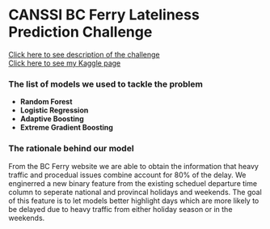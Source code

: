 <h1>CANSSI BC Ferry Lateliness Prediction Challenge</h1>
<a href="http://www.canssi.ca/news-events/canssi-datathon-2019/" target="_blank">Click here to see description of the challenge</a>
<br/>
<a href="https://www.kaggle.com/titus24/competitions" target="_blank">Click here to see my Kaggle page</a>
<h3>The list of models we used to tackle the problem</h3>
<ul>
  <li><strong>Random Forest</strong></li>
  <li><strong>Logistic Regression</strong></li>
  <li><strong>Adaptive Boosting</strong></li>
  <li><strong>Extreme Gradient Boosting</strong></li>
</ul>
<h3>The rationale behind our model</h3>
<p> From the BC Ferry website we are able to obtain the information that heavy traffic and procedual issues combine account for 80% of the delay. We enginerred a new binary feature from the existing scheduel departure time column to seperate national and provincal holidays and weekends. The goal of this feature is to let models better highlight days which are more likely to be delayed due to heavy traffic from either holiday season or in the weekends.</p>
    
